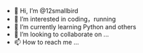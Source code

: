 - 👋 Hi, I’m @12smallbird
- 👀 I’m interested in coding，running
- 🌱 I’m currently learning Python and others
- 💞️ I’m looking to collaborate on ...
- 📫 How to reach me ...

<!---
12smallbird/12smallbird is a ✨ special ✨ repository because its `README.md` (this file) appears on your GitHub profile.
You can click the Preview link to take a look at your changes.
--->
